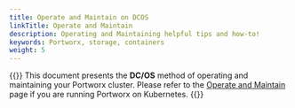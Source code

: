 ```yaml
---
title: Operate and Maintain on DCOS
linkTitle: Operate and Maintain
description: Operating and Maintaining helpful tips and how-to!
keywords: Portworx, storage, containers
weight: 5
---
```


{{<info>}}
This document presents the **DC/OS** method of operating and maintaining your Portworx cluster. Please refer to the [Operate and Maintain](/portworx-install-with-kubernetes/operate-and-maintain-on-kubernetes/) page if you are running Portworx on Kubernetes.
{{</info>}}
